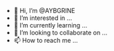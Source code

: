 - 👋 Hi, I’m @AYBGRINE
- 👀 I’m interested in ...
- 🌱 I’m currently learning ...
- 💞️ I’m looking to collaborate on ...
- 📫 How to reach me ...

<!---
AYBGRINE/AYBGRINE is a ✨ special ✨ repository because its `README.md` (this file) appears on your GitHub profile.
You can click the Preview link to take a look at your changes.
--->
